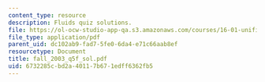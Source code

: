 ```yaml
---
content_type: resource
description: Fluids quiz solutions.
file: https://ol-ocw-studio-app-qa.s3.amazonaws.com/courses/16-01-unified-engineering-i-ii-iii-iv-fall-2005-spring-2006/6732285cbd2a40117b671edff6362fb5_fall_2003_q5f_sol.pdf
file_type: application/pdf
parent_uid: dc102ab9-fad7-5fe0-6da4-e71c66aab8ef
resourcetype: Document
title: fall_2003_q5f_sol.pdf
uid: 6732285c-bd2a-4011-7b67-1edff6362fb5
---
```

